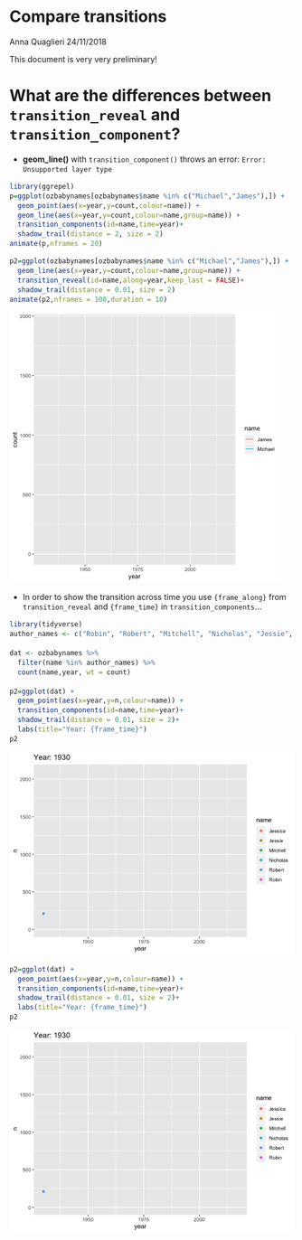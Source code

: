 Compare transitions
================
Anna Quaglieri
24/11/2018

This document is very very
preliminary\!

# What are the differences between `transition_reveal` and `transition_component`?

  - **geom\_line()** with `transition_component()` throws an error:
    `Error: Unsupported layer type`

<!-- end list -->

``` r
library(ggrepel)
p=ggplot(ozbabynames[ozbabynames$name %in% c("Michael","James"),]) + 
  geom_point(aes(x=year,y=count,colour=name)) +
  geom_line(aes(x=year,y=count,colour=name,group=name)) +
  transition_components(id=name,time=year)+
  shadow_trail(distance = 2, size = 2)
animate(p,nframes = 20)
```

``` r
p2=ggplot(ozbabynames[ozbabynames$name %in% c("Michael","James"),]) + 
  geom_line(aes(x=year,y=count,colour=name,group=name)) +
  transition_reveal(id=name,along=year,keep_last = FALSE)+
  shadow_trail(distance = 0.01, size = 2)
animate(p2,nframes = 100,duration = 10)
```

![](compare_transitions_files/figure-gfm/unnamed-chunk-2-1.gif)<!-- -->

  - In order to show the transition across time you use `{frame_along}`
    from `transition_reveal` and `{frame_time}` in
    `transition_components`…

<!-- end list -->

``` r
library(tidyverse)
author_names <- c("Robin", "Robert", "Mitchell", "Nicholas", "Jessie", "Jessica")

dat <- ozbabynames %>%
  filter(name %in% author_names) %>%
  count(name,year, wt = count) 

p2=ggplot(dat) + 
  geom_point(aes(x=year,y=n,colour=name)) +
  transition_components(id=name,time=year)+
  shadow_trail(distance = 0.01, size = 2)+
  labs(title="Year: {frame_time}")
p2
```

![](compare_transitions_files/figure-gfm/unnamed-chunk-3-1.gif)<!-- -->

``` r
p2=ggplot(dat) + 
  geom_point(aes(x=year,y=n,colour=name)) +
  transition_components(id=name,time=year)+
  shadow_trail(distance = 0.01, size = 2)+
  labs(title="Year: {frame_time}")
p2
```

![](compare_transitions_files/figure-gfm/unnamed-chunk-4-1.gif)<!-- -->
